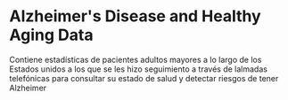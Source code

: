 # Alzheimer's Disease and Healthy Aging Data
 Contiene estadísticas de pacientes adultos mayores a lo largo de los Estados unidos a los que se les hizo seguimiento a través de lalmadas telefónicas para consultar su estado de salud y detectar riesgos de tener Alzheimer
